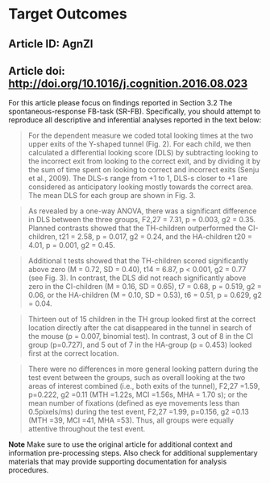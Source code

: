 # Target Outcomes
## Article ID: AgnZI
## Article doi: http://doi.org/10.1016/j.cognition.2016.08.023

For this article please focus on findings reported in Section 3.2 The spontaneous-response FB-task (SR-FB). Specifically, you should attempt to reproduce all descriptive and inferential analyses reported in the text below:

> For the dependent measure we coded total looking times at the two upper exits of the Y-shaped tunnel (Fig. 2). For each child, we then calculated a differential looking score (DLS) by subtracting looking to the incorrect exit from looking to the correct exit, and by dividing it by the sum of time spent on looking to correct and incorrect exits (Senju et al., 2009). The DLS-s range from +1 to  1, DLS-s closer to +1 are considered as anticipatory looking mostly towards the correct area. The mean DLS for each group are shown in Fig. 3.

> As revealed by a one-way ANOVA, there was a significant difference in DLS between the three groups, F2,27 = 7.31, p = 0.003, g2 = 0.35. Planned contrasts showed that the TH-children outperformed the CI-children, t21 = 2.58, p = 0.017, g2 = 0.24, and the HA-children t20 = 4.01, p = 0.001, g2 = 0.45.

> Additional t tests showed that the TH-children scored significantly above zero (M = 0.72, SD = 0.40), t14 = 6.87, p < 0.001, g2 = 0.77 (see Fig. 3). In contrast, the DLS did not reach significantly above zero in the CI-children (M = 0.16, SD = 0.65), t7 = 0.68, p = 0.519, g2 = 0.06, or the HA-children (M =  0.10, SD = 0.53), t6 =  0.51, p = 0.629, g2 = 0.04.

> Thirteen out of 15 children in the TH group looked first at the correct location directly after the cat disappeared in the tunnel in search of the mouse (p = 0.007, binomial test). In contrast, 3 out of 8 in the CI group (p=0.727), and 5 out of 7 in the HA-group (p = 0.453) looked first at the correct location.

> There were no differences in more general looking pattern during the test event between the groups, such as overall looking at the two areas of interest combined (i.e., both exits of the tunnel), F2,27 =1.59, p=0.222, g2 =0.11 (MTH =1.22s, MCI =1.56s, MHA = 1.70 s); or the mean number of fixations (defined as eye movements less than 0.5pixels/ms) during the test event, F2,27 =1.99, p=0.156, g2 =0.13 (MTH =39, MCI =41, MHA =53). Thus, all groups were equally attentive throughout the test event.

**Note**
Make sure to use the original article for additional context and information pre-processing steps. Also check for additional supplementary materials that may provide supporting documentation for analysis procedures.
